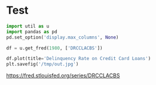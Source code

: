 # Test

```python
import util as u
import pandas as pd
pd.set_option('display.max_columns', None)
```

```python
df = u.get_fred(1980, ['DRCCLACBS'])
```

```python
df.plot(title='Delinquency Rate on Credit Card Loans')
plt.savefig('/tmp/out.jpg')
```




https://fred.stlouisfed.org/series/DRCCLACBS







